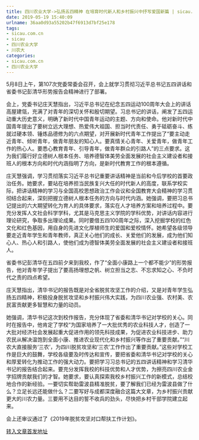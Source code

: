 ```yaml
---
title: 四川农业大学->弘扬五四精神 在培育时代新人和乡村振兴中抒写爱国新篇 | sicau.com.cn
date: 2019-05-19 15:40:09
urlname: 36aa0d93a55202b47f6913d7bf25e178
tags: 
- sicau.com.cn
- sicau
- 四川农业大学
- 川农大
categories:
- sicau.com.cn
- 四川农业大学
---
```



5月8日上午，第107次党委常委会召开，会上就学习贯彻习近平总书记五四讲话和省委书记彭清华形势报告会精神进行了部署。

会上，党委书记庄天慧指出，习近平总书记在纪念五四运动100周年大会上的讲话高屋建瓴，充满了对青年的深切关怀和殷切期望。习总书记的讲话，阐发了五四运动重大历史意义，明确了新时代中国青年运动的主题、方向和使命。他对新时代中国青年提出了要树立远大理想、热爱伟大祖国、担当时代责任、勇于砥砺奋斗、练就过硬本领、锤炼品德修为的六点期望，对开展新时代青年工作提出了“要主动走近青年、倾听青年，做青年朋友的知心人。要真情关心青年、关爱青年，做青年工作的热心人。要悉心教育青年、引导青年，做青年群众的引路人”的三点要求。这为我们履行好立德树人根本任务、培养德智体美劳全面发展的社会主义建设者和接班人的根本方向和时代内涵指明了方向，是新时代教育工作的根本遵循。

庄天慧强调，学习贯彻落实习近平总书记重要讲话精神是当前和今后学校的首要政治任务。她要求，要站在培养担当民族复兴大任的时代新人的高度，联系学校实际，把讲话精神的学习与全国高校思想政治工作会议和全国教育大会精神的学习贯彻结合起来，深刻把握立德树人根本任务的方向与时代内涵。她强调，要把习总书记提出的六大期望转化为育人的具体要求，落实在人才培养方案和培养过程中。要充分发挥人文社会科学学科，尤其是马克思主义学院的学科优势，对讲话内容进行理论研究，争取多出理论成果。同时要借五四100周年之际，深入挖掘学校的红色文化和红色基因，用自身的先进文化厚植师生的爱国和爱校情怀。她希望各级领导要走近青年学生和青年教师，真正关心他们的成长、关爱他们的发展，成为他们知心人、热心人和引路人，使他们成为德智体美劳全面发展的社会主义建设者和接班人。

省委书记彭清华在五四前夕来到我校，作了“全面小康路上一个都不能少”的形势报告，他对青年学子提出了要高扬理想之帆、树立担当之志、不忘求知之心、不负时代之责的四点希望。

庄天慧指出，清华书记的报告既是对全省脱贫攻坚工作的介绍，又是对青年学生弘扬五四精神，积极投身脱贫攻坚和乡村振兴伟大实践，为四川农业强、农村美、农民富贡献更多智慧和力量的动员。

她强调，清华书记这次到校作报告，充分体现了省委和清华书记对学校的关心。同时在报告中，他肯定了学校“为国家培养了一大批优秀的农业科技人才，创造了一大批对经济社会发展起重大促进作用的领先科技成果，为促进农业科技进步、助力农民从解决温饱到全面小康、推进农业现代化和乡村振兴等作出了重要贡献。”“川农大直接服务‘三农’，为四川脱贫攻坚和‘三农’工作作出了重要贡献。”这些对学校工作是巨大的鼓舞，学校各级要及时传达和宣传，要把省委和清华书记对学校的关心和厚爱转化为推动工作的强大动力。要把学习习总书记的五四讲话精神和学习清华书记的报告结合起来。要充分发挥我校的科技优势和人才优势，为擦亮四川农业金字招牌贡献我们的才智。她要求，要认真探索我校乡村振兴工作的新模式，总结校地合作的新经验。一要切实帮助雷波县精准脱贫，要了解我们已经为雷波县做了什么？立足长远还能做什么？二要写好与成都深度融合这篇大文章，为乡村振兴贡献更大的川农力量。三要用不达目的誓不收兵的劲头，尽快把乡村干部学院建立起来。

会上还审议通过了《2019年脱贫攻坚对口帮扶工作计划》。





[转入文章首发地址](https://news.sicau.edu.cn/info/1135/51493.htm)